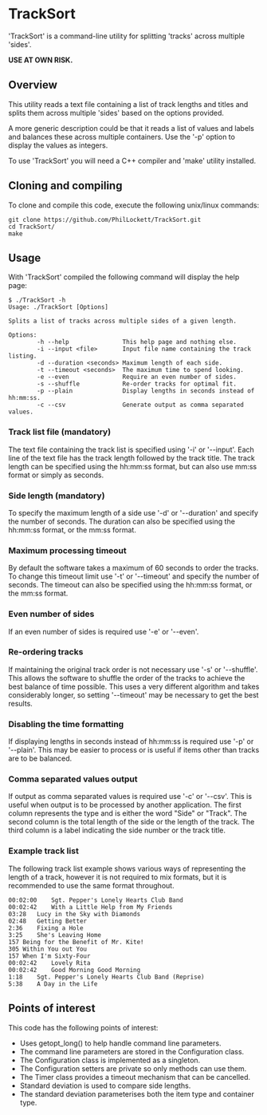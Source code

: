 # TrackSort
'TrackSort' is a command-line utility for splitting 'tracks' across multiple
'sides'.

**USE AT OWN RISK.**

## Overview
This utility reads a text file containing a list of track lengths and titles
and splits them across multiple 'sides' based on the options provided.

A more generic description could be that it reads a list of values and labels
and balances these across multiple containers. Use the '-p' option to display
the values as integers.

To use 'TrackSort' you will need a C++ compiler and 'make' utility installed. 

## Cloning and compiling
To clone and compile this code, execute the following unix/linux commands:

    git clone https://github.com/PhilLockett/TrackSort.git
    cd TrackSort/
    make

## Usage
With 'TrackSort' compiled the following command will display the help page:

    $ ./TrackSort -h
    Usage: ./TrackSort [Options]

    Splits a list of tracks across multiple sides of a given length.

    Options:
            -h --help               This help page and nothing else.
            -i --input <file>       Input file name containing the track listing.
            -d --duration <seconds> Maximum length of each side.
            -t --timeout <seconds>  The maximum time to spend looking.
            -e --even               Require an even number of sides.
            -s --shuffle            Re-order tracks for optimal fit.
            -p --plain              Display lengths in seconds instead of hh:mm:ss.
            -c --csv                Generate output as comma separated values.

### Track list file (mandatory)
The text file containing the track list is specified using '-i' or '--input'.
Each line of the text file has the track length followed by the track title.
The track length can be specified using the hh:mm:ss format, but can also use
mm:ss format or simply as seconds.

### Side length (mandatory)
To specify the maximum length of a side use '-d' or '--duration' and specify
the number of seconds. The duration can also be specified using the hh:mm:ss
format, or the mm:ss format.

### Maximum processing timeout
By default the software takes a maximum of 60 seconds to order the tracks. To
change this timeout limit use '-t' or '--timeout' and specify the number of
seconds. The timeout can also be specified using the hh:mm:ss format, or the
mm:ss format.

### Even number of sides
If an even number of sides is required use '-e' or '--even'.

### Re-ordering tracks
If maintaining the original track order is not necessary use '-s' or 
'--shuffle'. This allows the software to shuffle the order of the tracks to
achieve the best balance of time possible. This uses a very different
algorithm and takes considerably longer, so setting '--timeout' may be
necessary to get the best results.

### Disabling the time formatting
If displaying lengths in seconds instead of hh:mm:ss is required use '-p' or
'--plain'. This may be easier to process or is useful if items other than
tracks are to be balanced.

### Comma separated values output
If output as comma separated values is required use '-c' or '--csv'. This is 
useful when output is to be processed by another application. The first column
represents the type and is either the word "Side" or "Track". The second column
is the total length of the side or the length of the track. The third column is
a label indicating the side number or the track title.

### Example track list
The following track list example shows various ways of representing the length
of a track, however it is not required to mix formats, but it is recommended to
use the same format throughout.

    00:02:00	Sgt. Pepper's Lonely Hearts Club Band
    00:02:42	With a Little Help from My Friends
    03:28	Lucy in the Sky with Diamonds
    02:48	Getting Better
    2:36	Fixing a Hole
    3:25	She's Leaving Home
    157	Being for the Benefit of Mr. Kite!
    305	Within You out You
    157	When I'm Sixty-Four
    00:02:42	Lovely Rita
    00:02:42	Good Morning Good Morning
    1:18	Sgt. Pepper's Lonely Hearts Club Band (Reprise)
    5:38	A Day in the Life

## Points of interest
This code has the following points of interest:

  * Uses getopt_long() to help handle command line parameters.
  * The command line parameters are stored in the Configuration class.
  * The Configuration class is implemented as a singleton.
  * The Configuration setters are private so only methods can use them.
  * The Timer class provides a timeout mechanism that can be cancelled.
  * Standard deviation is used to compare side lengths.
  * The standard deviation parameterises both the item type and container type.
